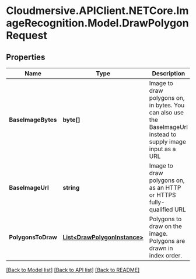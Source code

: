 # Cloudmersive.APIClient.NETCore.ImageRecognition.Model.DrawPolygonRequest
## Properties

Name | Type | Description | Notes
------------ | ------------- | ------------- | -------------
**BaseImageBytes** | **byte[]** | Image to draw polygons on, in bytes.  You can also use the BaseImageUrl instead to supply image input as a URL | [optional] 
**BaseImageUrl** | **string** | Image to draw polygons on, as an HTTP or HTTPS fully-qualified URL | [optional] 
**PolygonsToDraw** | [**List&lt;DrawPolygonInstance&gt;**](DrawPolygonInstance.md) | Polygons to draw on the image.  Polygons are drawn in index order. | [optional] 

[[Back to Model list]](../README.md#documentation-for-models) [[Back to API list]](../README.md#documentation-for-api-endpoints) [[Back to README]](../README.md)


